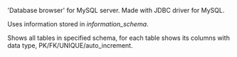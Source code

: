 'Database browser' for MySQL server. Made with JDBC driver for MySQL. 

Uses information stored in <i>information_schema</i>.

Shows all tables in specified schema, for each table shows its columns with data type, PK/FK/UNIQUE/auto_increment.

